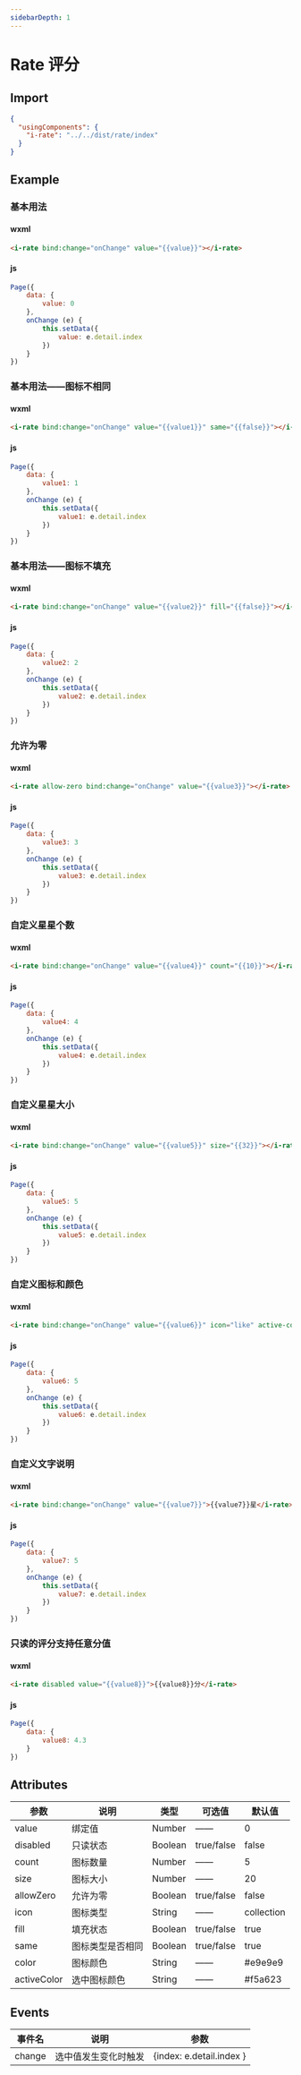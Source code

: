 ```yaml
---
sidebarDepth: 1
---
```

# Rate 评分

## Import

```json
{
  "usingComponents": {
    "i-rate": "../../dist/rate/index"
  }
}
```

## Example

### 基本用法
#### wxml
```html
<i-rate bind:change="onChange" value="{{value}}"></i-rate>
```

#### js
```js
Page({
    data: {
        value: 0
    },
    onChange (e) {
        this.setData({
            value: e.detail.index
        })
    }
})
```

### 基本用法——图标不相同
#### wxml
```html
<i-rate bind:change="onChange" value="{{value1}}" same="{{false}}"></i-rate>
```

#### js
```js
Page({
    data: {
        value1: 1
    },
    onChange (e) {
        this.setData({
            value1: e.detail.index
        })
    }
})
```
### 基本用法——图标不填充
#### wxml
```html
<i-rate bind:change="onChange" value="{{value2}}" fill="{{false}}"></i-rate>
```

#### js
```js
Page({
    data: {
        value2: 2
    },
    onChange (e) {
        this.setData({
            value2: e.detail.index
        })
    }
})
```

### 允许为零
#### wxml
```html
<i-rate allow-zero bind:change="onChange" value="{{value3}}"></i-rate>
```

#### js
```js
Page({
    data: {
        value3: 3
    },
    onChange (e) {
        this.setData({
            value3: e.detail.index
        })
    }
})
```

### 自定义星星个数
#### wxml
```html
<i-rate bind:change="onChange" value="{{value4}}" count="{{10}}"></i-rate>
```

#### js
```js
Page({
    data: {
        value4: 4
    },
    onChange (e) {
        this.setData({
            value4: e.detail.index
        })
    }
})
```
### 自定义星星大小
#### wxml
```html
<i-rate bind:change="onChange" value="{{value5}}" size="{{32}}"></i-rate>
```

#### js
```js
Page({
    data: {
        value5: 5
    },
    onChange (e) {
        this.setData({
            value5: e.detail.index
        })
    }
})
```
### 自定义图标和颜色
#### wxml
```html
<i-rate bind:change="onChange" value="{{value6}}" icon="like" active-color="#F56C6C" color="rgb(239, 242, 247)"></i-rate>
```

#### js
```js
Page({
    data: {
        value6: 5
    },
    onChange (e) {
        this.setData({
            value6: e.detail.index
        })
    }
})
```

### 自定义文字说明
#### wxml
```html
<i-rate bind:change="onChange" value="{{value7}}">{{value7}}星</i-rate>
```

#### js
```js
Page({
    data: {
        value7: 5
    },
    onChange (e) {
        this.setData({
            value7: e.detail.index
        })
    }
})
```

### 只读的评分支持任意分值
#### wxml
```html
<i-rate disabled value="{{value8}}">{{value8}}分</i-rate>
```

#### js
```js
Page({
    data: {
        value8: 4.3
    }
})
```

## Attributes
| 参数    | 说明    | 类型    | 可选值    | 默认值    |
|---------|---------|--------|----------|----------|
| value   |  绑定值  | Number  |  ——      | 0  |
| disabled |只读状态 | Boolean | true/false | false |
| count   | 图标数量  | Number  | ——       | 5  |
| size    | 图标大小  |  Number | —— | 20 |
| allowZero|允许为零 | Boolean | true/false | false |
| icon |图标类型 | String | ——  |  collection |
| fill | 填充状态 | Boolean | true/false | true |
| same | 图标类型是否相同 | Boolean | true/false | true |
| color | 图标颜色 | String | —— | #e9e9e9 |
| activeColor | 选中图标颜色 | String | —— | #f5a623 |

## Events
| 事件名      | 说明    | 参数   |
|---------- |--------- |----------|
| change | 选中值发生变化时触发 | {index: e.detail.index } |